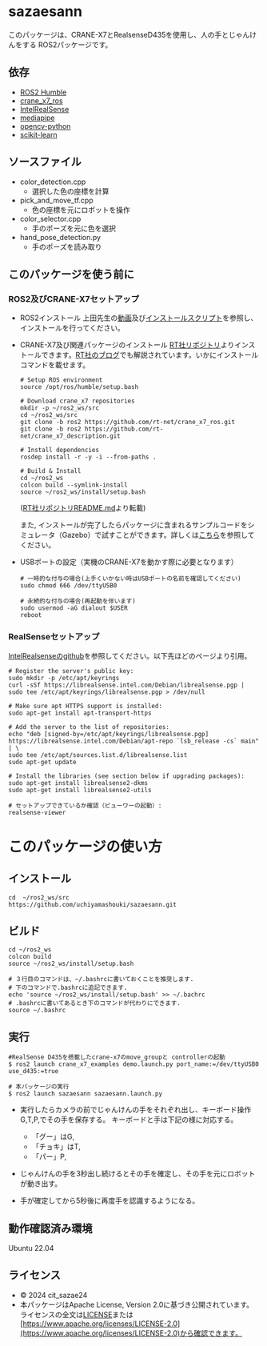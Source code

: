 # sazaesann
このパッケージは、CRANE-X7とRealsenseD435を使用し、人の手とじゃんけんをする
ROS2パッケージです。

## 依存
- [ROS2 Humble](https://github.com/ros2)
- [crane_x7_ros](https://github.com/rt-net/crane_x7_ros/tree/ros2)
- [IntelRealSense](https://github.com/IntelRealSense)
- [mediapipe](https://github.com/google-ai-edge/mediapipe)
- [opencv-python](https://github.com/opencv/opencv-python)
- [scikit-learn](https://github.com/scikit-learn/scikit-learn)

## ソースファイル
- color_detection.cpp
  - 選択した色の座標を計算
- pick_and_move_tf.cpp
  - 色の座標を元にロボットを操作
- color_selector.cpp
  - 手のポーズを元に色を選択
- hand_pose_detection.py
  - 手のポーズを読み取り

## このパッケージを使う前に
### ROS2及びCRANE-X7セットアップ
- ROS2インストール
  上田先生の[動画](https://www.youtube.com/watch?v=mBhtD08f5KY)及び[インストールスクリプト](https://github.com/ryuichiueda/ros2_setup_scripts)を参照し、インストールを行ってください。
  
- CRANE-X7及び関連パッケージのインストール
  [RT社リポジトリ](https://github.com/rt-net/crane_x7_ros/tree/ros2)よりインストールできます。[RT社のブログ](https://rt-net.jp/humanoid/archives/4653)でも解説されています。いかにインストールコマンドを載せます。
  ```
  # Setup ROS environment
  source /opt/ros/humble/setup.bash
  
  # Download crane_x7 repositories
  mkdir -p ~/ros2_ws/src
  cd ~/ros2_ws/src
  git clone -b ros2 https://github.com/rt-net/crane_x7_ros.git
  git clone -b ros2 https://github.com/rt-net/crane_x7_description.git
  
  # Install dependencies
  rosdep install -r -y -i --from-paths .

  # Build & Install
  cd ~/ros2_ws
  colcon build --symlink-install
  source ~/ros2_ws/install/setup.bash
  ```
  ([RT社リポジトリREADME.md](https://github.com/rt-net/crane_x7_ros/blob/ros2/README.md#installation)より転載)
  
  また, インストールが完了したらパッケージに含まれるサンプルコードをシミュレータ（Gazebo）で試すことができます。詳しくは[こちら](https://github.com/rt-net/crane_x7_ros/tree/ros2/crane_x7_examples)を参照してください。
  
- USBポートの設定（実機のCRANE-X7を動かす際に必要となります）
  ```
  # 一時的な付与の場合(上手くいかない時はUSBポートの名前を確認してください)
  sudo chmod 666 /dev/ttyUSB0
  
  # 永続的な付与の場合(再起動を伴います)
  sudo usermod -aG dialout $USER
  reboot
  ```

### RealSenseセットアップ
[IntelRealsenseのgithub](https://github.com/IntelRealSense/librealsense/blob/development/doc/distribution_linux.md#installing-the-packages)を参照してください。以下先ほどのページより引用。
```
# Register the server's public key:
sudo mkdir -p /etc/apt/keyrings
curl -sSf https://librealsense.intel.com/Debian/librealsense.pgp | sudo tee /etc/apt/keyrings/librealsense.pgp > /dev/null

# Make sure apt HTTPS support is installed:
sudo apt-get install apt-transport-https

# Add the server to the list of repositories:
echo "deb [signed-by=/etc/apt/keyrings/librealsense.pgp] https://librealsense.intel.com/Debian/apt-repo `lsb_release -cs` main" | \
sudo tee /etc/apt/sources.list.d/librealsense.list
sudo apt-get update

# Install the libraries (see section below if upgrading packages):
sudo apt-get install librealsense2-dkms
sudo apt-get install librealsense2-utils

# セットアップできているか確認（ビューワーの起動）:  
realsense-viewer
```
# このパッケージの使い方
## インストール
```
cd  ~/ros2_ws/src
https://github.com/uchiyamashouki/sazaesann.git
```
## ビルド
```
cd ~/ros2_ws
colcon build
source ~/ros2_ws/install/setup.bash

# ３行目のコマンドは、~/.bashrcに書いておくことを推奨します.   
# 下のコマンドで.bashrcに追記できます.  
echo 'source ~/ros2_ws/install/setup.bash' >> ~/.bachrc
# .bashrcに書いてあるとき下のコマンドが代わりにできます.
source ~/.bashrc
```

## 実行
```
#RealSense D435を搭載したcrane-x7のmove_groupと controllerの起動
$ ros2 launch crane_x7_examples demo.launch.py port_name:=/dev/ttyUSB0 use_d435:=true

# 本パッケージの実行
$ ros2 launch sazaesann sazaesann.launch.py 
```
- 実行したらカメラの前でじゃんけんの手をそれぞれ出し、キーボード操作G,T,P,でその手を保存する。
キーボードと手は下記の様に対応する。
    - 「グー」はG,
    - 「チョキ」はT,
    - 「パー」P,

- じゃんけんの手を3秒出し続けるとその手を確定し、その手を元にロボットが動き出す。
- 手が確定してから5秒後に再度手を認識するようになる。

## 動作確認済み環境
Ubuntu 22.04

## ライセンス
- © 2024 cit_sazae24
- 本パッケージはApache License, Version 2.0に基づき公開されています。  
ライセンスの全文は[LICENSE](./LICENSE)または[https://www.apache.org/licenses/LICENSE-2.0](https://www.apache.org/licenses/LICENSE-2.0)から確認できます。
